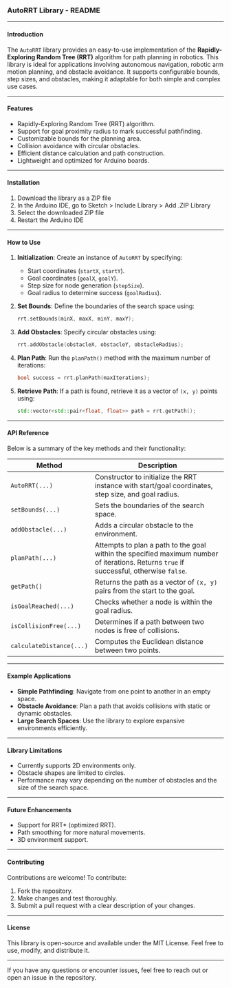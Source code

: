 ### AutoRRT Library - README

---

#### **Introduction**
The `AutoRRT` library provides an easy-to-use implementation of the **Rapidly-Exploring Random Tree (RRT)** algorithm for path planning in robotics. This library is ideal for applications involving autonomous navigation, robotic arm motion planning, and obstacle avoidance. It supports configurable bounds, step sizes, and obstacles, making it adaptable for both simple and complex use cases.

---

#### **Features**
- Rapidly-Exploring Random Tree (RRT) algorithm.
- Support for goal proximity radius to mark successful pathfinding.
- Customizable bounds for the planning area.
- Collision avoidance with circular obstacles.
- Efficient distance calculation and path construction.
- Lightweight and optimized for Arduino boards.

---

#### **Installation**

1. Download the library as a ZIP file
2. In the Arduino IDE, go to Sketch > Include Library > Add .ZIP Library
3. Select the downloaded ZIP file
4. Restart the Arduino IDE

---

#### **How to Use**
1. **Initialization**:
   Create an instance of `AutoRRT` by specifying:
   - Start coordinates (`startX`, `startY`).
   - Goal coordinates (`goalX`, `goalY`).
   - Step size for node generation (`stepSize`).
   - Goal radius to determine success (`goalRadius`).

2. **Set Bounds**:
   Define the boundaries of the search space using:
   ```cpp
   rrt.setBounds(minX, maxX, minY, maxY);
   ```

3. **Add Obstacles**:
   Specify circular obstacles using:
   ```cpp
   rrt.addObstacle(obstacleX, obstacleY, obstacleRadius);
   ```

4. **Plan Path**:
   Run the `planPath()` method with the maximum number of iterations:
   ```cpp
   bool success = rrt.planPath(maxIterations);
   ```

5. **Retrieve Path**:
   If a path is found, retrieve it as a vector of `(x, y)` points using:
   ```cpp
   std::vector<std::pair<float, float>> path = rrt.getPath();
   ```

---

#### **API Reference**
Below is a summary of the key methods and their functionality:

| **Method**                | **Description**                                                                                                                                      |
|---------------------------|------------------------------------------------------------------------------------------------------------------------------------------------------|
| `AutoRRT(...)`            | Constructor to initialize the RRT instance with start/goal coordinates, step size, and goal radius.                                                |
| `setBounds(...)`          | Sets the boundaries of the search space.                                                                                                           |
| `addObstacle(...)`        | Adds a circular obstacle to the environment.                                                                                                      |
| `planPath(...)`           | Attempts to plan a path to the goal within the specified maximum number of iterations. Returns `true` if successful, otherwise `false`.            |
| `getPath()`               | Returns the path as a vector of `(x, y)` pairs from the start to the goal.                                                                         |
| `isGoalReached(...)`      | Checks whether a node is within the goal radius.                                                                                                  |
| `isCollisionFree(...)`    | Determines if a path between two nodes is free of collisions.                                                                                     |
| `calculateDistance(...)`  | Computes the Euclidean distance between two points.                                                                                               |

---

#### **Example Applications**
- **Simple Pathfinding**: Navigate from one point to another in an empty space.
- **Obstacle Avoidance**: Plan a path that avoids collisions with static or dynamic obstacles.
- **Large Search Spaces**: Use the library to explore expansive environments efficiently.

---

#### **Library Limitations**
- Currently supports 2D environments only.
- Obstacle shapes are limited to circles.
- Performance may vary depending on the number of obstacles and the size of the search space.

---

#### **Future Enhancements**
- Support for RRT* (optimized RRT).
- Path smoothing for more natural movements.
- 3D environment support.

---

#### **Contributing**
Contributions are welcome! To contribute:
1. Fork the repository.
2. Make changes and test thoroughly.
3. Submit a pull request with a clear description of your changes.

---

#### **License**
This library is open-source and available under the MIT License. Feel free to use, modify, and distribute it.

---

If you have any questions or encounter issues, feel free to reach out or open an issue in the repository.
